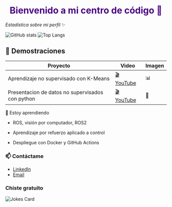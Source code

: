 <h1 align="center" style="color: #4B0082;">Bienvenido a mi centro de código 👋</h1>
<p align="auto"><em>Estadística sobre mi perfil</em> ✨</p>

![GitHub stats](https://github-readme-stats.vercel.app/api?username=saballeth&show_icons=true&theme=blue-green)
![Top Langs](https://github-readme-stats.vercel.app/api/top-langs/?username=saballeth&layout=compact&theme=blue-green)

## 🎥 Demostraciones

| Proyecto | Video | Imagen |
|---------|-------|--------|
| Aprendizaje no supervisado con K-Means | [🎬 YouTube](https://youtu.be/xFEkilP-yfg?si=B8aM2w2gkl9h2hkE) | 📊 |
| Presentacion de datos no supervisados con python | [🎬 YouTube](https://youtu.be/NFrSNh5nzB0?si=s1RpwU7KZuJH4rnd) | 🐍 |

🌱 Estoy aprendiendo

  - ROS, visión por computador, ROS2

  - Aprendizaje por refuerzo aplicado a control

  - Despliegue con Docker y GitHub Actions

### 📫 Contáctame
- [LinkedIn](https://www.linkedin.com/in/camilo-saballeth-lora-21b443314/)
- [Email](saballethloracamilo@gmail.com)

### Chiste gratuito
![Jokes Card](https://readme-jokes.vercel.app/api)
